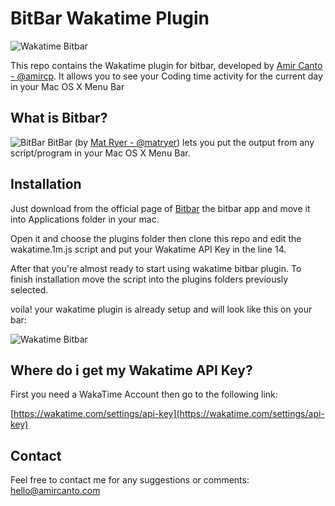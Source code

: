 # BitBar Wakatime Plugin 

 ![Wakatime Bitbar](https://amircanto.com/assets/wakatime/bitbar.png)

This repo contains the Wakatime plugin for bitbar, developed by [Amir Canto - @amircp](https://twitter.com/amircp). 
It allows you to see your Coding time activity for the current day in your Mac OS X Menu Bar

## What is Bitbar?

 ![BitBar](https://github.com/matryer/bitbar/raw/master/Docs/bitbar-32.png) BitBar 
(by [Mat Ryer - @matryer](https://twitter.com/matryer)) lets you put the output from any script/program in your Mac OS X Menu Bar.

## Installation

Just download from the official page of [Bitbar](https://getbitbar.com) the bitbar app and move it into Applications folder in your mac.

Open it and choose the plugins folder then clone this repo and edit the wakatime.1m.js script and put your Wakatime API Key in the line 14.

After that you're almost ready to start using wakatime bitbar plugin. 
To finish installation move the script into the plugins folders previously selected.

voila! your wakatime plugin is already setup and will look like this on your bar:

 ![Wakatime Bitbar](https://amircanto.com/assets/wakatime/bitbar.png)

## Where do i get my Wakatime API Key?

First you need a WakaTime Account then go to the following link:

[https://wakatime.com/settings/api-key](https://wakatime.com/settings/api-key) 

## Contact

Feel free to contact me for any suggestions or comments: [hello@amircanto.com](hello@amircanto.com)

